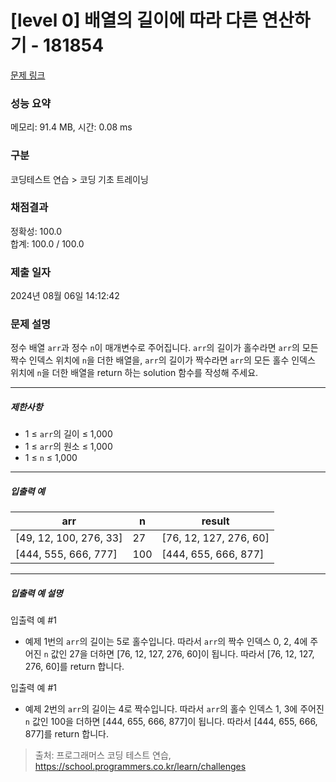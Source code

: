 # [level 0] 배열의 길이에 따라 다른 연산하기 - 181854 

[문제 링크](https://school.programmers.co.kr/learn/courses/30/lessons/181854) 

### 성능 요약

메모리: 91.4 MB, 시간: 0.08 ms

### 구분

코딩테스트 연습 > 코딩 기초 트레이닝

### 채점결과

정확성: 100.0<br/>합계: 100.0 / 100.0

### 제출 일자

2024년 08월 06일 14:12:42

### 문제 설명

<p>정수 배열 <code>arr</code>과 정수 <code>n</code>이 매개변수로 주어집니다. <code>arr</code>의 길이가 홀수라면 <code>arr</code>의 모든 짝수 인덱스 위치에 <code>n</code>을 더한 배열을, <code>arr</code>의 길이가 짝수라면 <code>arr</code>의 모든 홀수 인덱스 위치에 <code>n</code>을 더한 배열을 return 하는 solution 함수를 작성해 주세요.</p>

<hr>

<h5>제한사항</h5>

<ul>
<li>1 ≤ <code>arr</code>의 길이 ≤ 1,000</li>
<li>1 ≤ <code>arr</code>의 원소 ≤ 1,000</li>
<li>1 ≤ <code>n</code> ≤ 1,000</li>
</ul>

<hr>

<h5>입출력 예</h5>
<table class="table">
        <thead><tr>
<th>arr</th>
<th>n</th>
<th>result</th>
</tr>
</thead>
        <tbody><tr>
<td>[49, 12, 100, 276, 33]</td>
<td>27</td>
<td>[76, 12, 127, 276, 60]</td>
</tr>
<tr>
<td>[444, 555, 666, 777]</td>
<td>100</td>
<td>[444, 655, 666, 877]</td>
</tr>
</tbody>
      </table>
<hr>

<h5>입출력 예 설명</h5>

<p>입출력 예 #1</p>

<ul>
<li>예제 1번의 <code>arr</code>의 길이는 5로 홀수입니다. 따라서 <code>arr</code>의 짝수 인덱스 0, 2, 4에 주어진 <code>n</code> 값인 27을 더하면 [76, 12, 127, 276, 60]이 됩니다. 따라서 [76, 12, 127, 276, 60]를 return 합니다.</li>
</ul>

<p>입출력 예 #1</p>

<ul>
<li>예제 2번의 <code>arr</code>의 길이는 4로 짝수입니다. 따라서 <code>arr</code>의 홀수 인덱스 1, 3에 주어진 <code>n</code> 값인 100을 더하면 [444, 655, 666, 877]이 됩니다. 따라서 [444, 655, 666, 877]를 return 합니다.</li>
</ul>


> 출처: 프로그래머스 코딩 테스트 연습, https://school.programmers.co.kr/learn/challenges